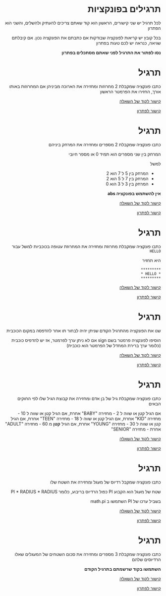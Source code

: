 <div dir="rtl">

תרגילים בפונקציות
================

לכל תרגיל יש שני קישורים, הראשון הוא קוד שאתם צריכים להעתיק ולהשלים, והשני הוא הפתרון

בכל קובץ יש קריאות לפונקציה שבודקות אם כתבתם את הפונקציה נכון. אם קיבלתם שגיאה, כנראה יש לכם טעות בפתרון

**נסו לפתור את התרגיל לפני שאתם מסתכלים בפתרון** 

# תרגיל 
כתבו פונקציה שמקבלת 2 מחרוזות ומחזירה את הארוכה מביניהן
אם המחרוזות באותו אורך, החזירו את הפרמטר הראשון

[קישור לקוד של השאלה](./find_longest_ex.py)

[קישור לפתרון](./find_longest_sol.py)

# תרגיל 
כתבו פונקציה שמקבלת 2 מספרים ומחזירה את המרחק ביניהם

המרחק בין שני מספרים הוא תמיד 0 או מספר חיובי

למשל

* המרחק בין 5 ל 7 הוא 2
* המרחק בין 7 ל 5 הוא 2
* המרחק בין 3 ל 3 הוא 0

**אין להשתמש בפונקציה abs**

[קישור לקוד של השאלה](./get_distance_ex.py)

[קישור לפתרון](./get_distance_sol.py)

# תרגיל 
כתבו פונקציה שמקבלת מחרוזת ומחזירה את המחרוזת עטופה בכוכביות 
למשל עבור `HELLO` 

היא תחזיר
```
*********
* HELLO *
*********
``` 
[קישור לקוד של השאלה](./add_stars_ex.py)

[קישור לפתרון](./add_stars_sol.py)


# תרגיל 
שנו את הפונקציה מהתרגיל הקודם שניתן יהיה לבחור תו אחר להדפסה במקום הכוכבית

הוסיפו לפונקציה פרמטר בשם sign
אם לא ניתן ערך לפרמטר, אז יש להדפיס כוכבית (כלומר ערך ברירת המחדל של הפרמטר הוא כוכבית) 
 
[קישור לקוד של השאלה](./add_signs_ex.py)

[קישור לפתרון](./add_signs_sol.py)



# תרגיל 
כתבו פונקציה שמקבלת גיל של בן אדם ומחזירה את קבוצת הגיל שלו לפי החוקים הבאים

אם הגיל קטן או שווה ל 2 - מחזירה "BABY"
אחרת, אם הגיל קטן או שווה ל 10 - מחזירה "KID"
אחרת, אם הגיל קטן או שווה ל 18 - מחזירה "TEEN"
אחרת, אם הגיל קטן או שווה ל 30 - מחזירה "YOUNG"
אחרת, אם הגיל **קטן** מ 60 - מחזירה "ADULT"
אחרת - מחזירה "SENIOR"

[קישור לקוד של השאלה](./age_group_ex.py)

[קישור לפתרון](./age_group_sol.py)




# תרגיל 
כתבו פונקציה שמקבל רדיוס של מעגל ומחזירה את השטח שלו

שטח של מעגל הוא הקבוע PI כפול הרדיוס בריבוע, כלומר PI * RADIUS * RADIUS

בשביל ערכו של PI השתמשו ב math.pi

[קישור לקוד של השאלה](./get_circle_area_ex.py)

[קישור לפתרון](./get_circle_area_sol.py)


# תרגיל 
כתבו פונקציה שמקבלת 3 מספרים ומחזירה את סכום השטחים של המעגלים שאלו הרדיוסים שלהם

**השתמשו בקוד שרשמתם בתרגיל הקודם**

[קישור לקוד של השאלה](./sum_circles_areas_ex.py)

[קישור לפתרון](./sum_circles_areas_sol.py)
